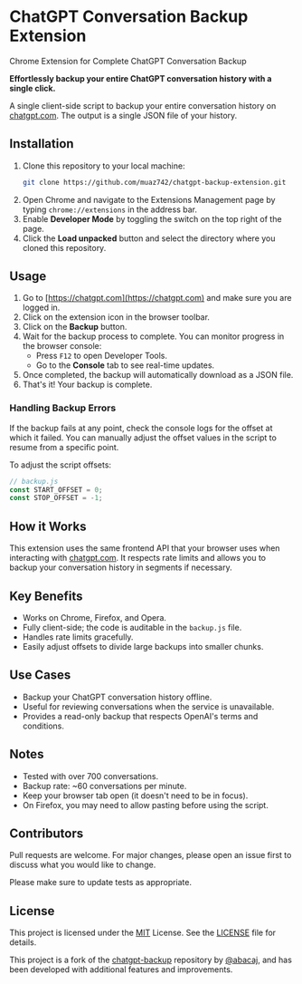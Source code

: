 # ChatGPT Conversation Backup Extension

Chrome Extension for Complete ChatGPT Conversation Backup

**Effortlessly backup your entire ChatGPT conversation history with a single click.**

A single client-side script to backup your entire conversation history on [chatgpt.com](https://chatgpt.com). The output is a single JSON file of your history.

## Installation

1. Clone this repository to your local machine:
    ```bash
    git clone https://github.com/muaz742/chatgpt-backup-extension.git
    ```
2. Open Chrome and navigate to the Extensions Management page by typing `chrome://extensions` in the address bar.
3. Enable **Developer Mode** by toggling the switch on the top right of the page.
4. Click the **Load unpacked** button and select the directory where you cloned this repository.

## Usage

1. Go to [https://chatgpt.com](https://chatgpt.com) and make sure you are logged in.
2. Click on the extension icon in the browser toolbar.
3. Click on the **Backup** button.
4. Wait for the backup process to complete. You can monitor progress in the browser console:
   - Press `F12` to open Developer Tools.
   - Go to the **Console** tab to see real-time updates.
5. Once completed, the backup will automatically download as a JSON file.
6. That's it! Your backup is complete.

### Handling Backup Errors

If the backup fails at any point, check the console logs for the offset at which it failed. You can manually adjust the offset values in the script to resume from a specific point.

To adjust the script offsets:
```js
// backup.js
const START_OFFSET = 0;
const STOP_OFFSET = -1;
```

## How it Works

This extension uses the same frontend API that your browser uses when interacting with [chatgpt.com](https://chatgpt.com). It respects rate limits and allows you to backup your conversation history in segments if necessary.

## Key Benefits

- Works on Chrome, Firefox, and Opera.
- Fully client-side; the code is auditable in the `backup.js` file.
- Handles rate limits gracefully.
- Easily adjust offsets to divide large backups into smaller chunks.

## Use Cases

- Backup your ChatGPT conversation history offline.
- Useful for reviewing conversations when the service is unavailable.
- Provides a read-only backup that respects OpenAI's terms and conditions.

## Notes

- Tested with over 700 conversations.
- Backup rate: ~60 conversations per minute.
- Keep your browser tab open (it doesn't need to be in focus).
- On Firefox, you may need to allow pasting before using the script.

## Contributors

Pull requests are welcome. For major changes, please open an issue first
to discuss what you would like to change.

Please make sure to update tests as appropriate.

## License

This project is licensed under the [MIT](https://choosealicense.com/licenses/mit/) License. See the [LICENSE](LICENSE) file for details.

This project is a fork of the [chatgpt-backup](https://github.com/abacaj/chatgpt-backup) repository by [@abacaj](https://github.com/abacaj), and has been developed with additional features and improvements.
